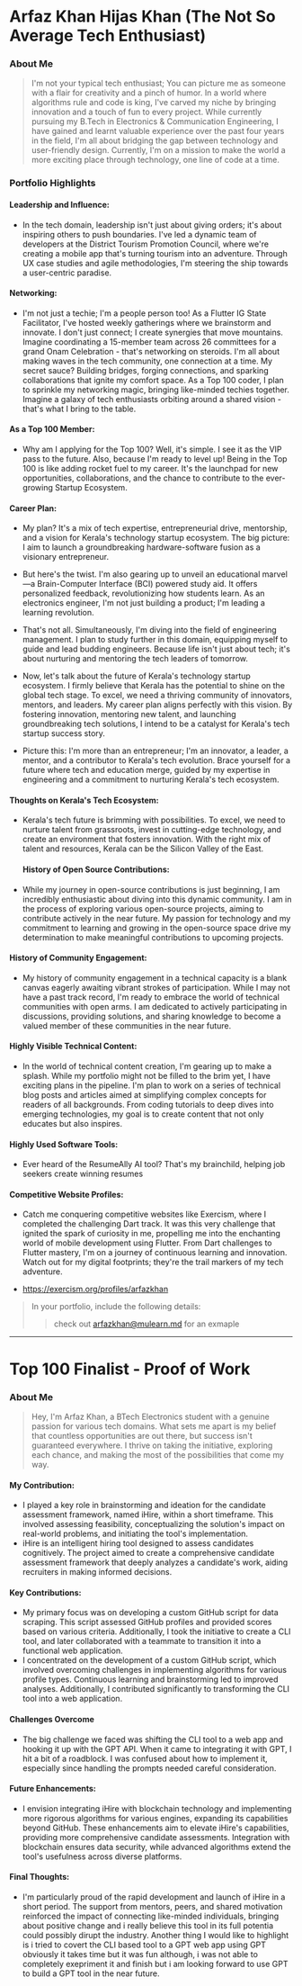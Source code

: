 # Arfaz Khan Hijas Khan (The Not So Average Tech Enthusiast)

### About Me

> I'm not your typical tech enthusiast; You can picture me as someone with a flair for creativity and a pinch of humor. In a world where algorithms rule and code is king, I've carved my niche by bringing innovation and a touch of fun to every project. While currently pursuing my B.Tech in Electronics & Communication Engineering, I have gained and learnt valuable experience over the past four years in the field, I'm all about bridging the gap between technology and user-friendly design. Currently, I'm on a mission to make the world a more exciting place through technology, one line of code at a time.


### Portfolio Highlights


#### Leadership and Influence:

- In the tech domain, leadership isn't just about giving orders; it's about inspiring others to push boundaries. I've led a dynamic team of developers at the District Tourism Promotion Council, where we're creating a mobile app that's turning tourism into an adventure. Through UX case studies and agile methodologies, I'm steering the ship towards a user-centric paradise.

#### Networking: 

- I'm not just a techie; I'm a people person too! As a Flutter IG State Facilitator, I've hosted weekly gatherings where we brainstorm and innovate. I don't just connect; I create synergies that move mountains. Imagine coordinating a 15-member team across 26 committees for a grand Onam Celebration - that's networking on steroids. I'm all about making waves in the tech community, one connection at a time. My secret sauce? Building bridges, forging connections, and sparking collaborations that ignite my comfort space. As a Top 100 coder, I plan to sprinkle my networking magic, bringing like-minded techies together. Imagine a galaxy of tech enthusiasts orbiting around a shared vision - that's what I bring to the table.

#### As a Top 100 Member:

- Why am I applying for the Top 100? Well, it's simple. I see it as the VIP pass to the future. Also, because I'm ready to level up! Being in the Top 100 is like adding rocket fuel to my career. It's the launchpad for new opportunities, collaborations, and the chance to contribute to the ever-growing Startup Ecosystem. 

#### Career Plan: 

- My plan? It's a mix of tech expertise, entrepreneurial drive, mentorship, and a vision for Kerala's technology startup ecosystem. The big picture: I aim to launch a groundbreaking hardware-software fusion as a visionary entrepreneur.

- But here's the twist. I'm also gearing up to unveil an educational marvel—a Brain-Computer Interface (BCI) powered study aid. It offers personalized feedback, revolutionizing how students learn. As an electronics engineer, I'm not just building a product; I'm leading a learning revolution.

- That's not all. Simultaneously, I'm diving into the field of engineering management. I plan to study further in this domain, equipping myself to guide and lead budding engineers. Because life isn't just about tech; it's about nurturing and mentoring the tech leaders of tomorrow.

- Now, let's talk about the future of Kerala's technology startup ecosystem. I firmly believe that Kerala has the potential to shine on the global tech stage. To excel, we need a thriving community of innovators, mentors, and leaders. My career plan aligns perfectly with this vision. By fostering innovation, mentoring new talent, and launching groundbreaking tech solutions, I intend to be a catalyst for Kerala's tech startup success story.

- Picture this: I'm more than an entrepreneur; I'm an innovator, a leader, a mentor, and a contributor to Kerala's tech evolution. Brace yourself for a future where tech and education merge, guided by my expertise in engineering and a commitment to nurturing Kerala's tech ecosystem. 

#### Thoughts on Kerala's Tech Ecosystem: 

- Kerala's tech future is brimming with possibilities. To excel, we need to nurture talent from grassroots, invest in cutting-edge technology, and create an environment that fosters innovation. With the right mix of talent and resources, Kerala can be the Silicon Valley of the East.

  #### History of Open Source Contributions:

- While my journey in open-source contributions is just beginning, I am incredibly enthusiastic about diving into this dynamic community. I am in the process of exploring various open-source projects, aiming to contribute actively in the near future. My passion for technology and my commitment to learning and growing in the open-source space drive my determination to make meaningful contributions to upcoming projects. 

#### History of Community Engagement:

-  My history of community engagement in a technical capacity is a blank canvas eagerly awaiting vibrant strokes of participation. While I may not have a past track record, I'm ready to embrace the world of technical communities with open arms. I am dedicated to actively participating in discussions, providing solutions, and sharing knowledge to become a valued member of these communities in the near future.

#### Highly Visible Technical Content:

- In the world of technical content creation, I'm gearing up to make a splash. While my portfolio might not be filled to the brim yet, I have exciting plans in the pipeline. I'm plan to work on a series of technical blog posts and articles aimed at simplifying complex concepts for readers of all backgrounds. From coding tutorials to deep dives into emerging technologies, my goal is to create content that not only educates but also inspires.

#### Highly Used Software Tools:

- Ever heard of the ResumeAlly AI tool? That's my brainchild, helping job seekers create winning resumes

#### Competitive Website Profiles:

- Catch me conquering competitive websites like Exercism, where I completed the challenging Dart track. It was this very challenge that ignited the spark of curiosity in me, propelling me into the enchanting world of mobile development using Flutter. From Dart challenges to Flutter mastery, I'm on a journey of continuous learning and innovation. Watch out for my digital footprints; they're the trail markers of my tech adventure.

- https://exercism.org/profiles/arfazkhan


> In your portfolio, include the following details:
>> check out [arfazkhan@mulearn.md](./profile/arfazkhan@mulearn.md) for an exmaple

---


# Top 100 Finalist -  Proof of Work

### About Me 
> Hey, I'm Arfaz Khan, a BTech Electronics student with a genuine passion for various tech domains. What sets me apart is my belief that countless opportunities are out there, but success isn't guaranteed everywhere. I thrive on taking the initiative, exploring each chance, and making the most of the possibilities that come my way.

#### My Contribution:
- I played a key role in brainstorming and ideation for the candidate assessment framework, named iHire, within a short timeframe. This involved assessing feasibility, conceptualizing the solution's impact on real-world problems, and initiating the tool's implementation.
-  iHire is an intelligent hiring tool designed to assess candidates cognitively. The project aimed to create a comprehensive candidate assessment framework that deeply analyzes a candidate's work, aiding recruiters in making informed decisions.
  
#### Key Contributions:
- My primary focus was on developing a custom GitHub script for data scraping. This script assessed GitHub profiles and provided scores based on various criteria. Additionally, I took the initiative to create a CLI tool, and later collaborated with a teammate to transition it into a functional web application.
- I concentrated on the development of a custom GitHub script, which involved overcoming challenges in implementing algorithms for various profile types. Continuous learning and brainstorming led to improved analyses. Additionally, I contributed significantly to transforming the CLI tool into a web application.

#### Challenges Overcome
- The big challenge we faced was shifting the CLI tool to a web app and hooking it up with the GPT API. When it came to integrating it with GPT, I hit a bit of a roadblock. I was confused about how to implement it, especially since handling the prompts needed careful consideration.

#### Future Enhancements:
- I envision integrating iHire with blockchain technology and implementing more rigorous algorithms for various engines, expanding its capabilities beyond GitHub. These enhancements aim to elevate iHire's capabilities, providing more comprehensive candidate assessments. Integration with blockchain ensures data security, while advanced algorithms extend the tool's usefulness across diverse platforms.
  
#### Final Thoughts:
- I'm particularly proud of the rapid development and launch of iHire in a short period. The support from mentors, peers, and shared motivation reinforced the impact of connecting like-minded individuals, bringing about positive change and i really believe this tool in its full potentia could possibly dirupt the industry. Another thing I would like to highlight is i tried to covert the CLI based tool to a GPT web app using GPT obviously it takes time but it was fun although, i was not able to completely exepriment it and finish but i am looking forward to use GPT to build a GPT tool in the near future.
